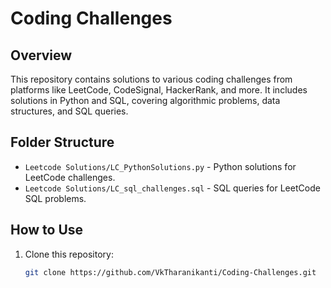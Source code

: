 # Coding Challenges

## Overview
This repository contains solutions to various coding challenges from platforms like LeetCode, CodeSignal, HackerRank, and more. It includes solutions in Python and SQL, covering algorithmic problems, data structures, and SQL queries.

## Folder Structure
- `Leetcode Solutions/LC_PythonSolutions.py` - Python solutions for LeetCode challenges.
- `Leetcode Solutions/LC_sql_challenges.sql` - SQL queries for LeetCode SQL problems.

## How to Use
1. Clone this repository:
   ```bash
   git clone https://github.com/VkTharanikanti/Coding-Challenges.git
